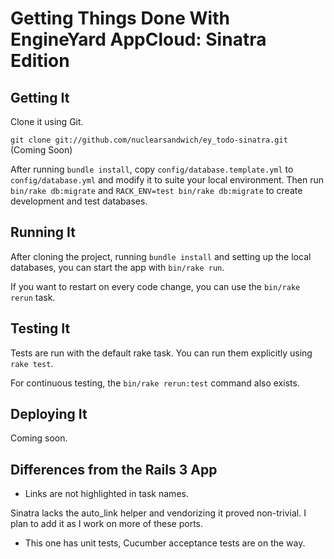 Getting Things Done With EngineYard AppCloud: Sinatra Edition
============================================================

Getting It
----------

Clone it using Git.

`git clone git://github.com/nuclearsandwich/ey_todo-sinatra.git` (Coming Soon)

After running `bundle install`, copy `config/database.template.yml` to
`config/database.yml` and modify it to suite your local environment. Then run
`bin/rake db:migrate` and `RACK_ENV=test bin/rake db:migrate` to create
development and test databases.

Running It
----------

After cloning the project, running `bundle install` and setting up the local
databases, you can start the app with `bin/rake run`.

If you want to restart on every code change, you can use the `bin/rake rerun`
task.

Testing It
----------

Tests are run with the default rake task. You can run them explicitly using
`rake test`.

For continuous testing, the   `bin/rake rerun:test` command also exists.

Deploying It
------------

Coming soon.

Differences from the Rails 3 App
--------------------------------

- Links are not highlighted in task names.

Sinatra lacks the auto_link helper and vendorizing it proved non-trivial. I plan
to add it as I work on more of these ports.

- This one has unit tests, Cucumber acceptance tests are on the way.
